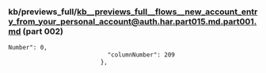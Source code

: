 ### kb/previews_full/kb__previews_full__flows__new_account_entry_from_your_personal_account@auth.har.part015.md.part001.md (part 002)

```md
Number": 0,
                            "columnNumber": 209
                          },
                      
```

```

